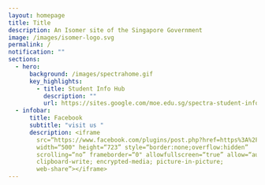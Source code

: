 ```yaml
---
layout: homepage
title: Title
description: An Isomer site of the Singapore Government
image: /images/isomer-logo.svg
permalink: /
notification: ""
sections:
  - hero:
      background: /images/spectrahome.gif
      key_highlights:
        - title: Student Info Hub
          description: ""
          url: https://sites.google.com/moe.edu.sg/spectra-student-info-hub/
  - infobar:
      title: Facebook
      subtitle: "visit us "
      description: <iframe
        src=“https://www.facebook.com/plugins/post.php?href=https%3A%2F%2Fwww.facebook.com%2FSpectraSecondarySchool%2Fposts%2Fpfbid05v3JzBeamvrfyvh7y1Yq1kuHmSLMxkHybkpYTb3HZLnj7Mjq5SSufvXuwyX1oxNCl&show_text=true&width=500”
        width=“500" height=“723” style=“border:none;overflow:hidden”
        scrolling=“no” frameborder=“0" allowfullscreen=“true” allow=“autoplay;
        clipboard-write; encrypted-media; picture-in-picture;
        web-share”></iframe>
---
```

